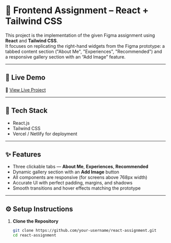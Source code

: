# 🎨 Frontend Assignment – React + Tailwind CSS

This project is the implementation of the given Figma assignment using **React** and **Tailwind CSS**.  
It focuses on replicating the right-hand widgets from the Figma prototype: a tabbed content section ("About Me", "Experiences", "Recommended") and a responsive gallery section with an “Add Image” feature.

---

## 🚀 Live Demo
🔗 [View Live Project](https://your-vercel-link.vercel.app)

---

## 🧰 Tech Stack
- React.js  
- Tailwind CSS  
- Vercel / Netlify for deployment  

---

## ✨ Features
- Three clickable tabs — **About Me**, **Experiences**, **Recommended**  
- Dynamic gallery section with an **Add Image** button  
- All components are responsive (for screens above 768px width)  
- Accurate UI with perfect padding, margins, and shadows  
- Smooth transitions and hover effects matching the prototype  

---

## ⚙️ Setup Instructions

1. **Clone the Repository**
   ```bash
   git clone https://github.com/your-username/react-assignment.git
   cd react-assignment
